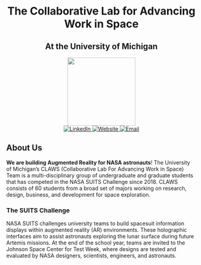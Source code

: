 <h1 align="center">The Collaborative Lab for Advancing Work in Space</h1>
<h2 align="center">At the University of Michigan</h2>
<div id="header" align="center">
  <img src="https://media.giphy.com/media/0TtX2qqpxp3pIafzio/giphy.gif" width="180"/>
  <div id="badges">
  <a href="https://www.linkedin.com/company/claws-um/">
    <img src="https://img.shields.io/badge/LinkedIn-blue?style=for-the-badge" alt="LinkedIn"/>
  </a>
  <a href="https://claws.engin.umich.edu/">
    <img src="https://img.shields.io/badge/Portfolio-black?style=for-the-badge" alt="Website"/>
  </a>
  <a href="mailto:claws-admin@umich.edu">
    <img src="https://img.shields.io/badge/Email-red?style=for-the-badge" alt="Email"/>
  </a>
</div>
</div>



## About Us
**We are building Augmented Reality for NASA astronauts**! The University of Michigan’s CLAWS (Collaborative Lab For Advancing Work in Space) Team is a multi-disciplinary group of undergraduate and graduate students that has competed in the NASA SUITS Challenge since 2018. CLAWS consists of 60 students from a broad set of majors working on research, design, business, and development for space exploration.

### The SUITS Challenge
NASA SUITS challenges university teams to build spacesuit information displays within augmented reality (AR) environments. These holographic interfaces aim to assist astronauts exploring the lunar surface during future Artemis missions. At the end of the school year, teams are invited to the Johnson Space Center for Test Week, where designs are tested and evaluated by NASA designers, scientists, engineers, and astronauts.
